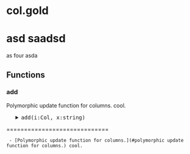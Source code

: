 #  col.gold

 # asd saadsd
as
four
asda

## Functions

### add
Polymorphic update function for columns.
cool. 

<ul><details><summary><tt><tt>add(i:Col, x:string)</tt></tt></summary>

```awk
function add(i:Col,x:string,  f) { 
  f=i.is "Add"; 
  return @f(i,x) }
```

</details></ul>


=============================


     - [Polymorphic update function for columns.](#polymorphic update function for columns.) cool. 
